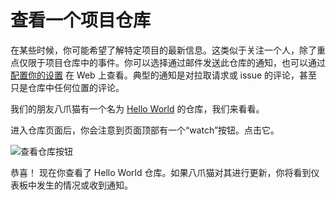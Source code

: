 # 查看一个项目仓库

在某些时候，你可能希望了解特定项目的最新信息。这类似于关注一个人，除了重点仅限于项目仓库中的事件。你可以选择通过邮件发送此仓库的通知，也可以通过 [配置你的设置](https://github.com/settings/notifications) 在 Web 上查看。典型的通知是对拉取请求或 issue 的评论，甚至只是仓库中任何位置的评论。

我们的朋友八爪猫有一个名为 [Hello World](https://github.com/octocat/Hello-World) 的仓库，我们来看看。

进入仓库页面后，你会注意到页面顶部有一个“watch”按钮。点击它。

![&#x67E5;&#x770B;&#x4ED3;&#x5E93;&#x6309;&#x94AE;](https://github-images.s3.amazonaws.com/help/repository/repo-actions-watch.png)

恭喜！ 现在你查看了 Hello World 仓库。如果八爪猫对其进行更新，你将看到仪表板中发生的情况或收到通知。

